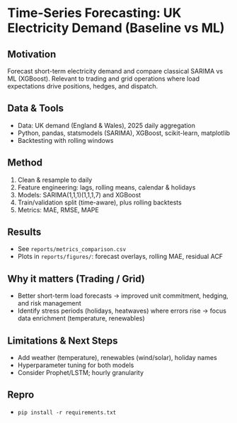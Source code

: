 # Time-Series Forecasting: UK Electricity Demand (Baseline vs ML)

## Motivation
Forecast short-term electricity demand and compare classical SARIMA vs ML (XGBoost).
Relevant to trading and grid operations where load expectations drive positions, hedges, and dispatch.

## Data & Tools
- Data: UK demand (England & Wales), 2025 daily aggregation
- Python, pandas, statsmodels (SARIMA), XGBoost, scikit-learn, matplotlib
- Backtesting with rolling windows

## Method
1. Clean & resample to daily
2. Feature engineering: lags, rolling means, calendar & holidays
3. Models: SARIMA(1,1,1)(1,1,1,7) and XGBoost
4. Train/validation split (time-aware), plus rolling backtests
5. Metrics: MAE, RMSE, MAPE

## Results
- See `reports/metrics_comparison.csv`
- Plots in `reports/figures/`: forecast overlays, rolling MAE, residual ACF

## Why it matters (Trading / Grid)
- Better short-term load forecasts → improved unit commitment, hedging, and risk management
- Identify stress periods (holidays, heatwaves) where errors rise → focus data enrichment (temperature, renewables)

## Limitations & Next Steps
- Add weather (temperature), renewables (wind/solar), holiday names
- Hyperparameter tuning for both models
- Consider Prophet/LSTM; hourly granularity

## Repro
- `pip install -r requirements.txt`

